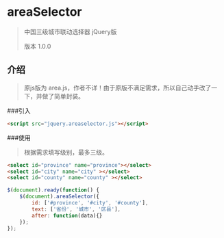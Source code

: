 # areaSelector
> 中国三级城市联动选择器 jQuery版
>
> 版本 1.0.0

## 介绍
> 原js版为 area.js，作者不详！由于原版不满足需求，所以自己动手改了一下，并做了简单封装。
> 
###引入
```html
<script src="jquery.areaselector.js"></script>
```
> 
###使用
> 根据需求填写级别，最多三级。
> 
```html
<select id="province" name="province"></select>
<select id="city" name="city" ></select>
<select id="county" name="county" ></select>
```
> 
```javascript
$(document).ready(function() {
	$(document).areaSelector({
		id: ['#province', '#city', '#county'],
		text: ['省份', '城市', '区县'],
		after: function(data){}
	});
});
```
